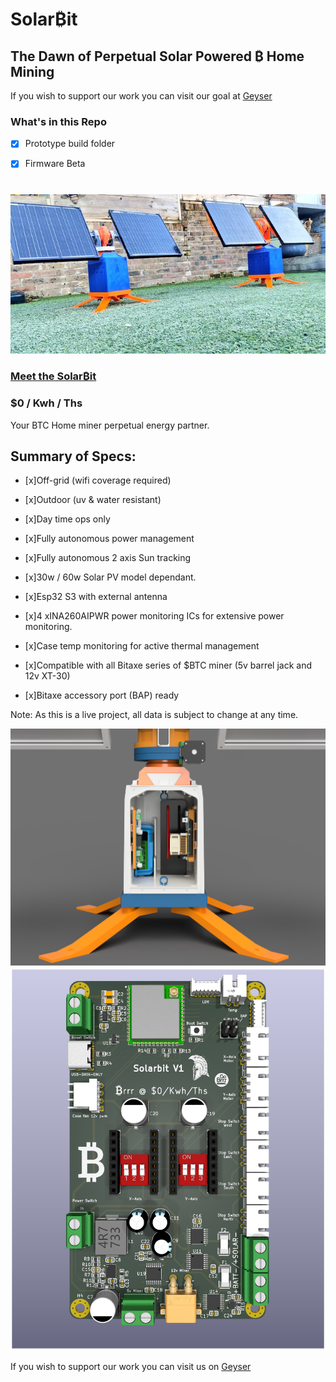 


# **Solar₿it**

## **The Dawn of Perpetual Solar Powered ₿ Home Mining**

If you wish to support our work you can visit our goal at
<a href="https://geyser.fund/project/solarbit?hero=holdings" target="_blank">Geyser</a>
### What's in this Repo

- [x] Prototype build folder

- [x] Firmware Beta


#

![](img/Gk3GHBeXMAATnz1.jpg)

### <a href="https://youtu.be/sUs6BP35gTc?si=2s8ezLkgRcRacE2g" target="_blank"> Meet the Solar₿it</a>
### $0 / Kwh / Ths


Your BTC Home miner perpetual energy partner.


## Summary of Specs:

- [x]Off-grid (wifi coverage required)

- [x]Outdoor (uv & water resistant)

- [x]Day time ops only

- [x]Fully autonomous power management

- [x]Fully autonomous 2 axis Sun tracking

- [x]30w / 60w Solar PV model dependant.

- [x]Esp32 S3 with external antenna

- [x]4 xINA260AIPWR power monitoring ICs for extensive power monitoring.

- [x]Case temp monitoring for active thermal management

- [x]Compatible with all Bitaxe series of $BTC miner (5v barrel jack and 12v XT-30)

- [x]Bitaxe accessory port (BAP) ready

Note: As this is a live project, all data is subject to change at any time.


![](img/GmdltHfWEAARRBm.jpg)
![](img/SolarbitV1.png)



If you wish to support our work you can visit us on
<a href="https://geyser.fund/project/solarbit?hero=holdings" target="_blank">Geyser</a>

